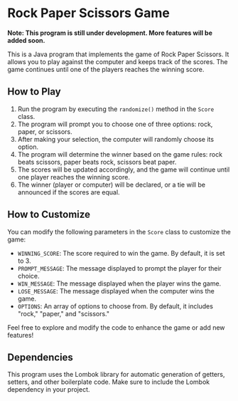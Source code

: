 # Rock Paper Scissors Game


**Note: This program is still under development. More features will be added soon.**




This is a Java program that implements the game of Rock Paper Scissors. It allows you to play against the computer and keeps track of the scores. The game continues until one of the players reaches the winning score.

## How to Play

1. Run the program by executing the `randomize()` method in the `Score` class.
2. The program will prompt you to choose one of three options: rock, paper, or scissors.
3. After making your selection, the computer will randomly choose its option.
4. The program will determine the winner based on the game rules: rock beats scissors, paper beats rock, scissors beat paper.
5. The scores will be updated accordingly, and the game will continue until one player reaches the winning score.
6. The winner (player or computer) will be declared, or a tie will be announced if the scores are equal.

## How to Customize

You can modify the following parameters in the `Score` class to customize the game:

- `WINNING_SCORE`: The score required to win the game. By default, it is set to 3.
- `PROMPT_MESSAGE`: The message displayed to prompt the player for their choice.
- `WIN_MESSAGE`: The message displayed when the player wins the game.
- `LOSE_MESSAGE`: The message displayed when the computer wins the game.
- `OPTIONS`: An array of options to choose from. By default, it includes "rock," "paper," and "scissors."

Feel free to explore and modify the code to enhance the game or add new features!

## Dependencies

This program uses the Lombok library for automatic generation of getters, setters, and other boilerplate code. Make sure to include the Lombok dependency in your project.
